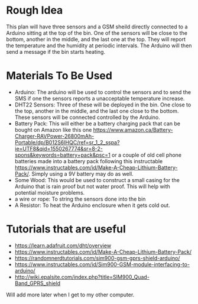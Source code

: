 # Rough Idea
This plan will have three sensors and a GSM sheild directly connected to a Arduino sitting at the top of the bin. One of the sensors will be close to the bottom, another in the middle, and the last one at the top. They will report the temperature and the humidity at periodic intervals. The Arduino will then send a message if the bin starts heating.

# Materials To Be Used
- Arduino: The arduino will be used to control the sensors and to send the SMS if one the sensors reports a unacceptable temperature increase.
- DHT22 Sensors: Three of these will be deployed in the bin. One close to the top, another in the middle, and the last one close to the bottom. These sensors will be connected controlled by the Arduino.
- Battery Pack: This will either be a battery charging pack that can be bought on Amazon like this one https://www.amazon.ca/Battery-Charger-RAVPower-26800mAh-Portable/dp/B012S6IHQC/ref=sr_1_2_sspa?ie=UTF8&qid=1550267774&sr=8-2-spons&keywords=battery+pack&psc=1 or a couple of old cell phone batteries made into a battery pack following this instructable https://www.instructables.com/id/Make-A-Cheap-Lithium-Battery-Pack/. Simply using a 9V battery may do as well.
- Some Wood: This would be used to construct a small casing for the Arduino that is rain proof but not water proof. This will help with potential moisture problems.
- a wire or rope: To string the sensors done into the bin
- A Resistor: To heat the Arduino enclosure when it gets cold out.

# Tutorials that are useful
- https://learn.adafruit.com/dht/overview
- https://www.instructables.com/id/Make-A-Cheap-Lithium-Battery-Pack/
- https://randomnerdtutorials.com/sim900-gsm-gprs-shield-arduino/
- https://www.instructables.com/id/Sim900-GSM-module-interfacing-to-arduino/
- http://wiki.epalsite.com/index.php?title=SIM900_Quad-Band_GPRS_shield

Will add more later when I get to my other computer.
